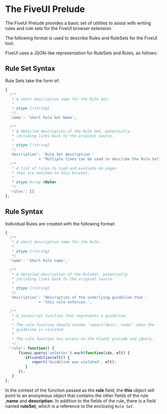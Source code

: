 # The FiveUI Prelude

The FiveUI Prelude provides a basic set of utilities to assist with
writing rules and rule sets for the FiveUI browser extension.

The following format is used to describe Rules and RuleSets for the
FiveUI tool.

FiveUI uses a JSON-like representation for RuleSets and Rules, as follows:


## Rule Set Syntax

Rule Sets take the form of:

```javascript
{
  /**
   * A short descriptive name for the Rule Set.
   *
   * @type {!string}
   */
  'name': 'Short Rule Set Name',

  /**
   * A detailed description of the Rule Set, potentially
   * including links back to the original source.
   *
   * @type {!string}
   */
  'description': 'Rule Set description '
               + 'Multiple lines can be used to describe the Rule Set',
  /**
   * A list of rules to load and evaluate on pages
   * that are matched to this RuleSet.
   *
   * @type Array.<Rule>
   */
  'rules': []
};
```

## Rule Syntax

Individual Rules are created with the following format:</p>

```javascript
{
  /**
   * A short descriptive name for the Rule.
   *
   * @type {!string}
   */
  'name': 'Short Rule name',

  /**
   * A detailed description of the RuleSet, potentially
   * including links back to the original source.
   *
   * @type {!string}
   */
  'description': 'Description of the underlying guideline that '
               + 'this rule enforces.',

  /**
   * A Javascript function that represents a guideline.
   *
   * The rule function should invoke `report(descr, node)` when the
   * guideline is violated.
   *
   * The rule function has access to the FiveUI prelude and jQuery.
   */
  'rule': function() {
      fiveui.query('selector').each(function(idx, elt) {
         if(condition(elt)) {
            report('Guideline was violated', elt);
         }
      });
   }
};
```

In the context of the function passed as the **rule** field, the **this** object
will point to an anonymous object that contains the other fields of the rule
,**name** and **description**.  In addition to the fields of the rule, there is
a field named **ruleSet**, which is a reference to the enclosing `Rule Set`.
